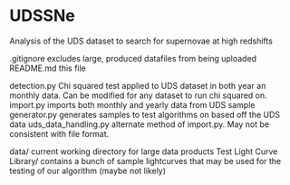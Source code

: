 # UDSSNe
Analysis of the UDS dataset to search for supernovae at high redshifts

.gitignore           excludes large, produced datafiles from being uploaded
README.md            this file

detection.py         Chi squared test applied to UDS dataset in both year an monthly data. Can be modified for any dataset to run chi squared on.
import.py            imports both monthly and yearly data from UDS
sample generator.py  generates samples to test algorithms on based off the UDS data
uds_data_handling.py alternate method of import.py. May not be consistent with file format.

data/                current working directory for large data products
Test Light Curve Library/   contains a bunch of sample lightcurves that may be used for the testing of our algorithm (maybe not likely)
